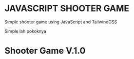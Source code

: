 # JAVASCRIPT SHOOTER GAME
Simple shooter game using JavaScript and TailwindCSS

Simple lah pokoknya
# Shooter Game V.1.0